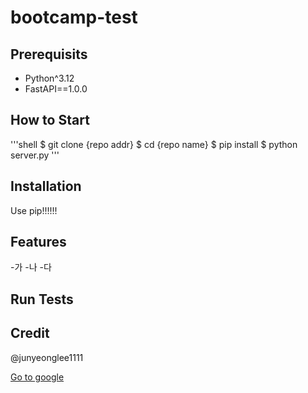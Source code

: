 # bootcamp-test

## Prerequisits

- Python^3.12
- FastAPI==1.0.0

## How to Start

'''shell
$ git clone {repo addr}
$ cd {repo name}
$ pip install
$ python server.py
'''

## Installation

Use pip!!!!!!

## Features

-가
-나
-다

## Run Tests

## Credit
@junyeonglee1111


[Go to google](https://www.google.com/)
